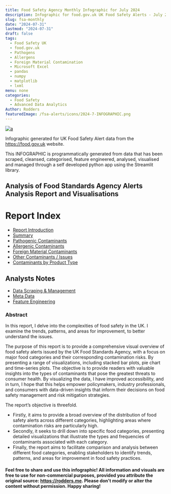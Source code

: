 ```yaml
---
title: Food Safety Agency Monthly Infographic for July 2024
description: Infographic for food.gov.uk UK Food Safety Alerts - July 2024
slug: fsa-monthly
date: "2024-07-31"
lastmod: "2024-07-31"
draft: false
tags:
  - Food Safety UK
  - food.gov.uk
  - Pathogens
  - Allergens
  - Foreign Material Contamination
  - Microsoft Excel
  - pandas
  - numpy
  - matplotlib
  - lxml
menu: none
categories: 
  - Food Safety
  - Advanced Data Analytics
Author: Rodders
featuredImage: /fsa-alerts/icons/2024-7-INFOGRAPHIC.png
---
```


[![a](/fsa-alerts/icons/2024-7-INFOGRAPHIC.png)](
https://rodders.me/fsa-alerts/icons/2024-7-INFOGRAPHIC.png)

Infographic generated for UK Food Safety Alert data from the https://food.gov.uk website.

This INFOGRAPHIC is programmatically generated from data that has been scraped, cleansed, categorised, feature engineered, analysed, visualised and managed through a self developed python app using the Streamlit library. 

## Analysis of Food Standards Agency Alerts Analysis Report and Visualisations

# Report Index
- [Report Introduction](https://rodders.me/fsa-alerts/docs/00-fsa-analysis-introduction.php)
- [Summary](https://rodders.me/fsa-alerts/docs/01-fsa-summary.php)
- [Pathogenic Contaminants](https://rodders.me/fsa-alerts/docs/02-fsa-pathogens.php)
- [Allergenic Contaminants](https://rodders.me/fsa-alerts/docs/03-fsa-allergens.php)
- [Foreign Material Contaminants](https://rodders.me/fsa-alerts/docs/04-fsa-foreign-material.php)
- [Other Contaminants / Issues](https://rodders.me/fsa-alerts/docs/05-fsa-other.php)
- [Contaminants by Product Type](https://rodders.me/fsa-alerts/docs/06-fsa-product-type.php)

## Analysts Notes
- [Data Scraping & Management](https://rodders.me/fsa-alerts/docs/a2-fsa-front-end.php)
- [Meta Data](https://rodders.me/fsa-alerts/docs/a0-fsa-meta-data.php)
- [Feature Engineering](https://rodders.me/fsa-alerts/docs/a1-fsa-feature-engineering.php)

### Abstract

In this report, I delve into the complexities of food safety in the UK. I examine the trends, patterns, and areas for improvement, to better understand the issues.

The purpose of this report is to provide a comprehensive visual overview of food safety alerts issued by the UK Food Standards Agency, with a focus on major food categories and their corresponding contamination risks. By presenting a range of visualizations, including stacked bar plots, pie chart and time-series plots. The objective is to provide readers with valuable insights into the types of contaminants that pose the greatest threats to consumer health. By visualizing the data, I have improved accessibility, and in turn, I hope that this helps empower policymakers, industry professionals, and consumers with data-driven insights that inform their decisions on food safety management and risk mitigation strategies.

The report’s objective is threefold.

- Firstly, it aims to provide a broad overview of the distribution of food safety alerts across different categories, highlighting areas where contamination risks are particularly high.
- Secondly, it seeks to drill down into specific food categories, presenting detailed visualizations that illustrate the types and frequencies of contaminants associated with each category.
- Finally, the report aims to facilitate comparison and analysis between different food categories, enabling stakeholders to identify trends, patterns, and areas for improvement in food safety practices.


#### Feel free to share and use this infographic! All information and visuals are free to use for non-commercial purposes, provided you attribute the original source: https://rodders.me. Please don't modify or alter the content without permission. Happy sharing!

